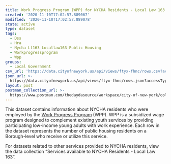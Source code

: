 ```yaml
---
title: Work Progress Program (WPP) for NYCHA Residents - Local Law 163
created: '2020-11-10T17:02:57.889067'
modified: '2020-11-10T17:02:57.889078'
state: active
type: dataset
tags:
  - Dss
  - Hra
  - Nycha Ll163 Locallaw163 Public Housing
  - Workprogressprogram
  - Wpp
groups:
  - Local Government
csv_url: 'https://data.cityofnewyork.us/api/views/ftyx-fhnc/rows.csv?accessType=DOWNLOAD'
json_url: >-
  https://data.cityofnewyork.us/api/views/ftyx-fhnc/rows.json?accessType=DOWNLOAD
layout: post
postman_collection_url: >-
  https://www.postman.com/thedaydasource/workspace/city-of-new-york/collection/15909983-4c51fbd1-f416-4b54-abde-0e27b6b9d031
---
```

This dataset contains information about NYCHA residents who were employed by the <a href="http://www.nyc.gov/html/ymi/downloads/pdf/work-progress-program.pdf">Work Progress Program</a> (WPP). WPP is a subsidized wage program designed to complement existing youth services by providing participating low-income young adults with work experience. Each row in the dataset represents the number of public housing residents on a Borough-level who receive or utilize this service.

For datasets related to other services provided to NYCHA residents, view the data collection “Services available to NYCHA Residents - Local Law 163”.
